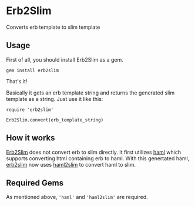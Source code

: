 # Erb2Slim

Converts erb template to slim template

## Usage

First of all, you should install Erb2Slim as a gem.

```
gem install erb2slim
```

That's it! 

Basically it gets an erb template string and returns the generated slim template as a string. Just use it like this:

```
require 'erb2slim'

Erb2Slim.convert(erb_template_string)
```


## How it works

[Erb2Slim](https://github.com/c0untd0wn/erb2slim) does not convert erb to slim directly. It first utilizes [haml](https://github.com/haml/haml) which supports converting html containing erb to haml. With this genertated haml, [erb2slim](https://github.com/c0untd0wn/erb2slim) now uses [haml2slim](https://github.com/fredwu/haml2slim) to convert haml to slim.

## Required Gems

As mentioned above, `'haml'` and `'haml2slim'` are required.

